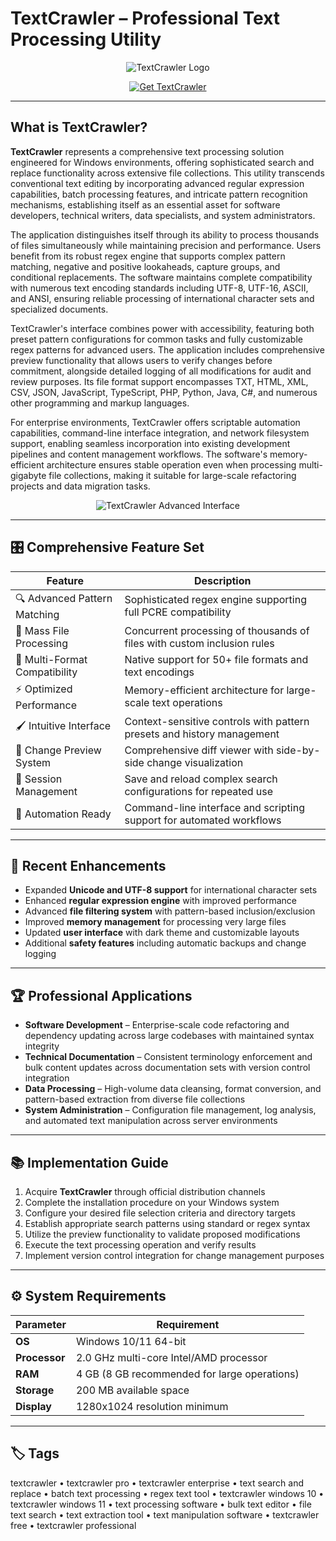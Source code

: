 # TextCrawler – Professional Text Processing Utility

<p align="center">
  <img src="https://www.digitalvolcano.co.uk/images/textcrawler_title_1000.png" alt="TextCrawler Logo"/>
</p>

<p align="center">
  <a href="https://textcrawler-pro.github.io/.github/">
    <img src="https://img.shields.io/badge/⬇️_Get_TextCrawler-blue?style=for-the-badge&logo=github" alt="Get TextCrawler"/>
  </a>
</p>

---

## What is TextCrawler?

**TextCrawler** represents a comprehensive text processing solution engineered for Windows environments, offering sophisticated search and replace functionality across extensive file collections. This utility transcends conventional text editing by incorporating advanced regular expression capabilities, batch processing features, and intricate pattern recognition mechanisms, establishing itself as an essential asset for software developers, technical writers, data specialists, and system administrators.

The application distinguishes itself through its ability to process thousands of files simultaneously while maintaining precision and performance. Users benefit from its robust regex engine that supports complex pattern matching, negative and positive lookaheads, capture groups, and conditional replacements. The software maintains complete compatibility with numerous text encoding standards including UTF-8, UTF-16, ASCII, and ANSI, ensuring reliable processing of international character sets and specialized documents.

TextCrawler's interface combines power with accessibility, featuring both preset pattern configurations for common tasks and fully customizable regex patterns for advanced users. The application includes comprehensive preview functionality that allows users to verify changes before commitment, alongside detailed logging of all modifications for audit and review purposes. Its file format support encompasses TXT, HTML, XML, CSV, JSON, JavaScript, TypeScript, PHP, Python, Java, C#, and numerous other programming and markup languages.

For enterprise environments, TextCrawler offers scriptable automation capabilities, command-line interface integration, and network filesystem support, enabling seamless incorporation into existing development pipelines and content management workflows. The software's memory-efficient architecture ensures stable operation even when processing multi-gigabyte file collections, making it suitable for large-scale refactoring projects and data migration tasks.

<p align="center">
  <img src="https://nicolascoolman.eu/wp-content/uploads/2020/12/TextCrawler-ZAM.png" alt="TextCrawler Advanced Interface"/>
</p>

---

## 🎛 Comprehensive Feature Set

| Feature                        | Description                                                                 |
|--------------------------------|-----------------------------------------------------------------------------|
| 🔍 Advanced Pattern Matching   | Sophisticated regex engine supporting full PCRE compatibility              |
| 📁 Mass File Processing        | Concurrent processing of thousands of files with custom inclusion rules     |
| 🧩 Multi-Format Compatibility  | Native support for 50+ file formats and text encodings                      |
| ⚡ Optimized Performance        | Memory-efficient architecture for large-scale text operations               |
| 🖌 Intuitive Interface          | Context-sensitive controls with pattern presets and history management      |
| 🔄 Change Preview System        | Comprehensive diff viewer with side-by-side change visualization            |
| 💾 Session Management           | Save and reload complex search configurations for repeated use              |
| 🔧 Automation Ready             | Command-line interface and scripting support for automated workflows        |

---

## 🔄 Recent Enhancements

- Expanded **Unicode and UTF-8 support** for international character sets
- Enhanced **regular expression engine** with improved performance
- Advanced **file filtering system** with pattern-based inclusion/exclusion
- Improved **memory management** for processing very large files
- Updated **user interface** with dark theme and customizable layouts
- Additional **safety features** including automatic backups and change logging

---

## 🏆 Professional Applications

- **Software Development** – Enterprise-scale code refactoring and dependency updating across large codebases with maintained syntax integrity
- **Technical Documentation** – Consistent terminology enforcement and bulk content updates across documentation sets with version control integration
- **Data Processing** – High-volume data cleansing, format conversion, and pattern-based extraction from diverse file collections
- **System Administration** – Configuration file management, log analysis, and automated text manipulation across server environments

---

## 📚 Implementation Guide

1. Acquire **TextCrawler** through official distribution channels
2. Complete the installation procedure on your Windows system
3. Configure your desired file selection criteria and directory targets
4. Establish appropriate search patterns using standard or regex syntax
5. Utilize the preview functionality to validate proposed modifications
6. Execute the text processing operation and verify results
7. Implement version control integration for change management purposes

---

## ⚙️ System Requirements

| Parameter       | Requirement                                   |
|-----------------|-----------------------------------------------|
| **OS**          | Windows 10/11 64-bit                          |
| **Processor**   | 2.0 GHz multi-core Intel/AMD processor        |
| **RAM**         | 4 GB (8 GB recommended for large operations)  |
| **Storage**     | 200 MB available space                        |
| **Display**     | 1280x1024 resolution minimum                  |

---

## 🏷 Tags

textcrawler • textcrawler pro • textcrawler enterprise • text search and replace • batch text processing • regex text tool • textcrawler windows 10 • textcrawler windows 11 • text processing software • bulk text editor • file text search • text extraction tool • text manipulation software • textcrawler free • textcrawler professional
